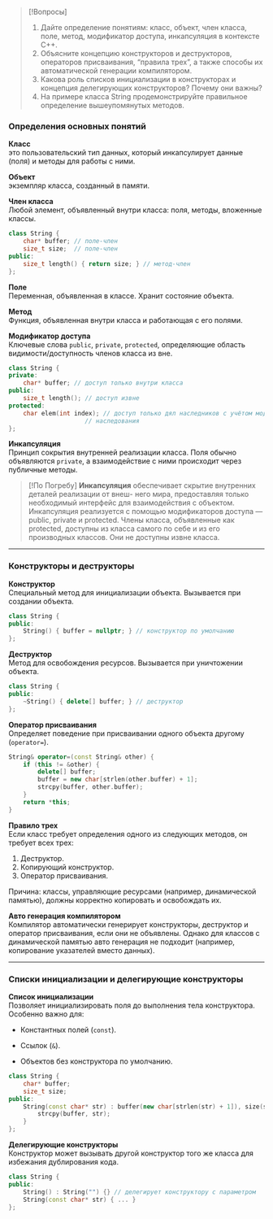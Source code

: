 > [!Вопросы]
> 1. Дайте определение понятиям: класс, объект, член класса, поле, метод, модификатор доступа, инкапсуляция в контексте C++. 
> 2. Объясните концепцию конструкторов и деструкторов, операторов присваивания, “правила трех”, а также способы их автоматической генерации компилятором.
> 3. Какова роль списков инициализации в конструкторах и концепция делегирующих конструкторов? Почему они важны? 
> 4. На примере класса String продемонстрируйте правильное определение вышеупомянутых методов.
### Определения основных понятий

**Класс**  
это пользовательский тип данных, который инкапсулирует данные (поля) и методы для работы с ними. 

**Объект**  
экземпляр класса, созданный в памяти.  

**Член класса**  
Любой элемент, объявленный внутри класса: поля, методы, вложенные классы.  

``` cpp
class String {
    char* buffer; // поле-член
    size_t size;  // поле-член
public:
    size_t length() { return size; } // метод-член
};
```

**Поле**  
Переменная, объявленная в классе. Хранит состояние объекта.  

**Метод**  
Функция, объявленная внутри класса и работающая с его полями.  

**Модификатор доступа**  
Ключевые слова `public`, `private`, `protected`, определяющие область видимости/доступность членов класса из вне.  

``` cpp
class String {
private:
    char* buffer; // доступ только внутри класса
public:
    size_t length(); // доступ извне
protected:
    char elem(int index); // доступ только дял наследников с учётом модификатора 
				     // наследования
};
```

**Инкапсуляция**  
Принцип сокрытия внутренней реализации класса. Поля обычно объявляются `private`, а взаимодействие с ними происходит через публичные методы.

> [!По Погребу]
> **Инкапсуляция** обеспечивает скрытие внутренних деталей реализации от внеш-
> него мира, предоставляя только необходимый интерфейс для взаимодействия с объектом. 
> Инкапсуляция реализуется с помощью модификаторов доступа — public, private и protected. Члены класса, объявленные как protected, доступны из класса самого
> по себе и из его производных классов. Они не доступны извне класса.

---
### Конструкторы и деструкторы

**Конструктор**  
Специальный метод для инициализации объекта. Вызывается при создании объекта.  

``` cpp
class String {
public:
    String() { buffer = nullptr; } // конструктор по умолчанию
};
```

**Деструктор**  
Метод для освобождения ресурсов. Вызывается при уничтожении объекта.  

``` cpp
class String {
public:
    ~String() { delete[] buffer; } // деструктор
};
```

**Оператор присваивания**  
Определяет поведение при присваивании одного объекта другому (`operator=`).  

``` cpp
String& operator=(const String& other) {
    if (this != &other) {
        delete[] buffer;
        buffer = new char[strlen(other.buffer) + 1];
        strcpy(buffer, other.buffer);
    }
    return *this;
}
```

**Правило трех**  
Если класс требует определения одного из следующих методов, он требует всех трех:

1. Деструктор.
2. Копирующий конструктор.
3. Оператор присваивания.

Причина: классы, управляющие ресурсами (например, динамической памятью), должны корректно копировать и освобождать их.

**Авто генерация компилятором**  
Компилятор автоматически генерирует конструкторы, деструктор и оператор присваивания, если они не объявлены. Однако для классов с динамической памятью авто генерация не подходит (например, копирование указателей вместо данных).

---
### Списки инициализации и делегирующие конструкторы

**Список инициализации**  
Позволяет инициализировать поля до выполнения тела конструктора. Особенно важно для:

- Константных полей (`const`).
    
- Ссылок (`&`).
    
- Объектов без конструктора по умолчанию.

``` cpp
class String {
    char* buffer;
    size_t size;
public:
    String(const char* str) : buffer(new char[strlen(str) + 1]), size(strlen(str)) {
        strcpy(buffer, str);
    }
};
```

**Делегирующие конструкторы**  
Конструктор может вызывать другой конструктор того же класса для избежания дублирования кода.  

``` cpp
class String {
public:
    String() : String("") {} // делегирует конструктору с параметром
    String(const char* str) { ... }
};
```
